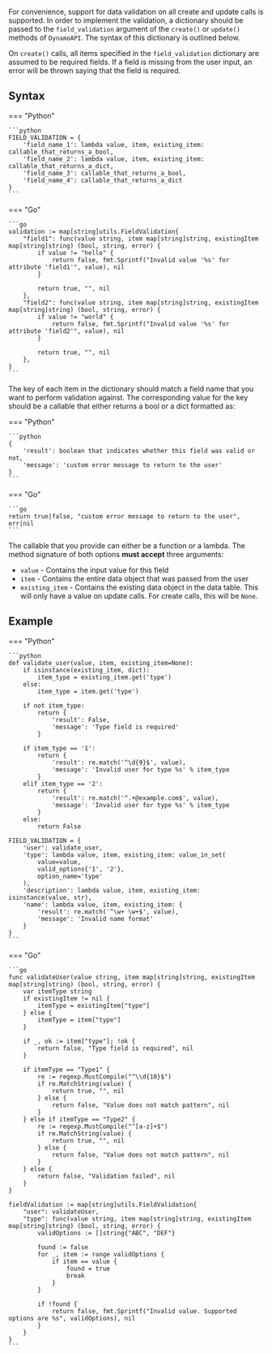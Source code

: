 For convenience, support for data validation on all create and update calls is supported. In order to implement the
validation, a dictionary should be passed to the `field_validation` argument of the `create()` or `update()` methods
of `DynamoAPI`. The syntax of this dictionary is outlined below.

On `create()` calls, all items specified in the `field_validation` dictionary are assumed to be required fields. If a
field is missing from the user input, an error will be thrown saying that the field is required.

## Syntax

=== "Python"

    ```python
    FIELD_VALIDATION = {
        'field_name_1': lambda value, item, existing_item: callable_that_returns_a_bool,
        'field_name_2': lambda value, item, existing_item: callable_that_returns_a_dict,
        'field_name_3': callable_that_returns_a_bool,
        'field_name_4': callable_that_returns_a_dict
    }
    ```

=== "Go"

    ```go
    validation := map[string]utils.FieldValidation{
        "field1": func(value string, item map[string]string, existingItem map[string]string) (bool, string, error) {
            if value != "hello" {
                return false, fmt.Sprintf("Invalid value '%s' for attribute 'field1'", value), nil
            }

            return true, "", nil
        },
        "field2": func(value string, item map[string]string, existingItem map[string]string) (bool, string, error) {
            if value != "world" {
                return false, fmt.Sprintf("Invalid value '%s' for attribute 'field2'", value), nil
            }

            return true, "", nil
        },
    }
    ```

The key of each item in the dictionary should match a field name that you want to perform validation against. The
corresponding value for the key should be a callable that either returns a bool or a dict formatted as:

=== "Python"

    ```python
    {
        'result': boolean that indicates whether this field was valid or not,
        'message': 'custom error message to return to the user'
    }
    ```

=== "Go"

    ```go
    return true|false, "custom error message to return to the user", err|nil
    ```

The callable that you provide can either be a function or a lambda. The method signature of both options **must accept**
three arguments:
- `value` - Contains the input value for this field
- `item` - Contains the entire data object that was passed from the user
- `existing_item` - Contains the existing data object in the data table. This will only have a value on update calls.
    For create calls, this will be `None`.

## Example

=== "Python"

    ```python
    def validate_user(value, item, existing_item=None):
        if isinstance(existing_item, dict):
            item_type = existing_item.get('type')
        else:
            item_type = item.get('type')

        if not item_type:
            return {
                'result': False,
                'message': 'Type field is required'
            }

        if item_type == '1':
            return {
                'result': re.match('^\d{9}$', value),
                'message': 'Invalid user for type %s' % item_type
            }
        elif item_type == '2':
            return {
                'result': re.match('^.+@example.com$', value),
                'message': 'Invalid user for type %s' % item_type
            }
        else:
            return False

    FIELD_VALIDATION = {
        'user': validate_user,
        'type': lambda value, item, existing_item: value_in_set(
            value=value,
            valid_options{'1', '2'},
            option_name='type'
        ),
        'description': lambda value, item, existing_item: isinstance(value, str),
        'name': lambda value, item, existing_item: {
            'result': re.match('^\w+ \w+$', value),
            'message': 'Invalid name format'
        }
    }
    ```

=== "Go"

    ```go
    func validateUser(value string, item map[string]string, existingItem map[string]string) (bool, string, error) {
        var itemType string
        if existingItem != nil {
            itemType = existingItem["type"]
        } else {
            itemType = item["type"]
        }

        if _, ok := item["type"]; !ok {
            return false, "Type field is required", nil
        }

        if itemType == "Type1" {
            re := regexp.MustCompile("^\\d{10}$")
            if re.MatchString(value) {
                return true, "", nil
            } else {
                return false, "Value does not match pattern", nil
            }
        } else if itemType == "Type2" {
            re := regexp.MustCompile("^[a-z]+$")
            if re.MatchString(value) {
                return true, "", nil
            } else {
                return false, "Value does not match pattern", nil
            }
        } else {
            return false, "Validation failed", nil
        }
    }

    fieldValidation := map[string]utils.FieldValidation{
        "user": validateUser,
        "type": func(value string, item map[string]string, existingItem map[string]string) (bool, string, error) {
            validOptions := []string{"ABC", "DEF"}

            found := false
            for _, item := range validOptions {
                if item == value {
                    found = true
                    break
                }
            }

            if !found {
                return false, fmt.Sprintf("Invalid value. Supported options are %s", validOptions), nil
            }
        }
    }
    ```
